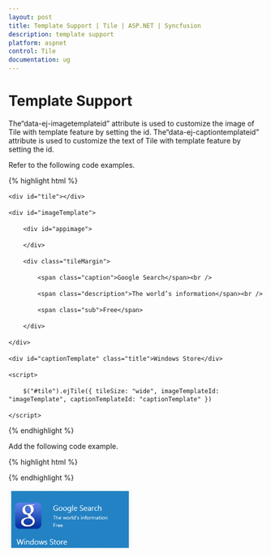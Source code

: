 ```yaml
---
layout: post
title: Template Support | Tile | ASP.NET | Syncfusion
description: template support
platform: aspnet
control: Tile
documentation: ug
---
```


# Template Support

The“data-ej-imagetemplateid” attribute is used to customize the image of Tile with template feature by setting the id. The“data-ej-captiontemplateid” attribute is used to customize the text of Tile with template feature by setting the id. 

Refer to the following code examples.

{% highlight html %}

    <div id="tile"></div>

    <div id="imageTemplate">

        <div id="appimage">

        </div>

        <div class="tileMargin">

            <span class="caption">Google Search</span><br />

            <span class="description">The world’s information</span><br />

            <span class="sub">Free</span>

        </div>

    </div>

    <div id="captionTemplate" class="title">Windows Store</div>

    <script>

        $("#tile").ejTile({ tileSize: "wide", imageTemplateId: "imageTemplate", captionTemplateId: "captionTemplate" })

    </script>


{% endhighlight %}



Add the following code example.

{% highlight html %}

<style>

	#appimage {

		background-image: url("http://js.syncfusion.com/UG/mobile/content/google.png");

		background-position: center center;

		background-repeat: no-repeat;

		background-size: 50% auto;

		display: table-cell;

		width: 45%;

	}

	.tileMargin {

		display: table-cell;

		padding-top: 25px;

	}

	.e-tile-template {

		display: table;

		height: 100%;

		width: 100%;

	}

</style>

{% endhighlight %}



![](Template-Support_images/Template-Support_img1.png) 


